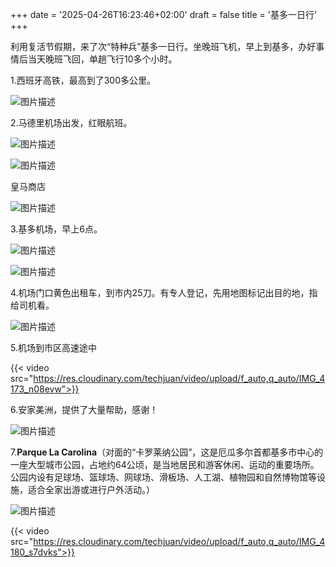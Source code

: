 +++
date = '2025-04-26T16:23:46+02:00'
draft = false
title = '基多一日行'
+++

利用复活节假期，来了次“特种兵”基多一日行。坐晚班飞机，早上到基多，办好事情后当天晚班飞回，单趟飞行10多个小时。
<!--more-->

1.西班牙高铁，最高到了300多公里。

![图片描述](https://res.cloudinary.com/techjuan/image/upload/v1745759752/78327EA8-DDCF-4ADD-A384-9EE7D89270FE_ossqcs.jpg)

2.马德里机场出发，红眼航班。

![图片描述](https://res.cloudinary.com/techjuan/image/upload/v1745759875/499847D5-10B1-4736-B757-880A193F898C_k7qjto.jpg)

![图片描述](https://res.cloudinary.com/techjuan/image/upload/v1745760035/40E28E97-7C62-4126-89D5-2E53DC95445D_n0ptxe.jpg)

皇马商店

![图片描述](https://res.cloudinary.com/techjuan/image/upload/v1745760090/8C5E9466-7D0C-4B07-8120-DAB0FB6FC4F1_yolljb.jpg)

3.基多机场，早上6点。

![图片描述](https://res.cloudinary.com/techjuan/image/upload/v1745760398/IMG_4171_iylqpx.jpg)

![图片描述](https://res.cloudinary.com/techjuan/image/upload/v1745760431/IMG_4172_nznsmt.jpg)

4.机场门口黄色出租车，到市内25刀。有专人登记，先用地图标记出目的地，指给司机看。

![图片描述](https://res.cloudinary.com/techjuan/image/upload/v1745759136/9ae0b61cd87087503b6f85e1f8e31a3b_qtvwzq.jpg)

5.机场到市区高速途中

{{< video src="https://res.cloudinary.com/techjuan/video/upload/f_auto,q_auto/IMG_4173_n08evw">}}



6.安家美洲，提供了大量帮助，感谢！

![图片描述](https://res.cloudinary.com/techjuan/image/upload/v1745761288/B8D5D7A8-9AE3-469A-A493-D3DC8398D648_dhsnbu.jpg)

7.**Parque La Carolina**（对面的“卡罗莱纳公园”，这是厄瓜多尔首都基多市中心的一座大型城市公园，​占地约64公顷，​是当地居民和游客休闲、运动的重要场所。​公园内设有足球场、篮球场、网球场、滑板场、人工湖、植物园和自然博物馆等设施，​适合全家出游或进行户外活动。）

![图片描述](https://res.cloudinary.com/techjuan/image/upload/v1745761990/928FABCF-9431-44CE-9923-DBB3301F0DC2_o5pmuq.jpg)

{{< video src="https://res.cloudinary.com/techjuan/video/upload/f_auto,q_auto/IMG_4180_s7dvks">}}


